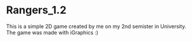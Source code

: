 # Rangers_1.2
This is a simple 2D game created by me on my 2nd semister in University.
The game was made with iGraphics :)
